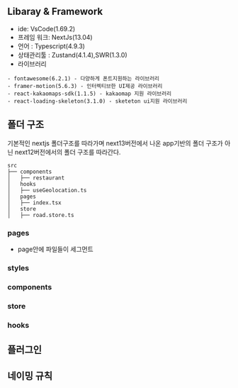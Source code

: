 ## Libaray & Framework
- ide: VsCode(1.69.2)
- 프레임 워크: NextJs(13.04)
- 언어 : Typescript(4.9.3)
- 상태관리툴 : Zustand(4.1.4),SWR(1.3.0)
- 라이브러리
```
- fontawesome(6.2.1) - 다양하게 폰트지원하는 라이브러리
- framer-motion(5.6.3) - 인터렉티브한 UI제공 라이브러리
- react-kakaomaps-sdk(1.1.5) - kakaomap 지원 라이브러리
- react-loading-skeleton(3.1.0) - sketeton ui지원 라이브러리
```

## 폴더 구조
기본적인 nextjs 폴더구조를 따라가며 next13버전에서 나온 app기반의 폴더 구조가 아닌 next12버전에서의 폴더 구조를 따라간다.

```
src
├── components
│   ├── restaurant
│   hooks
│   ├── useGeolocation.ts
│   pages
│   ├── index.tsx
│   store
│   ├── road.store.ts
```

### pages
- page안에 파일들이 세그먼트


### styles

### components

### store

### hooks

## 플러그인

## 네이밍 규칙

